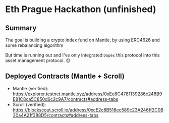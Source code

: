 # Eth Prague Hackathon (unfinished)

## Summary

The goal is building a crypto index fund on Mantle, by using ERC4626 and some rebalancing algorithm

But time is running out and I've only integrated `Dopex` this protocol into this asset management protocol. :sweat:

## Deployed Contracts (Mantle + Scroll)

* Mantle (verified): <https://explorer.testnet.mantle.xyz/address/0xEe8C4781139286c248B9E81C8ca5C850d6c2c9A7/contracts#address-tabs>
* Scroll (verified): <https://blockscout.scroll.io/address/0xcE2c8B518ec589c23A246ff2C0B30a4A21f388D5/contracts#address-tabs>